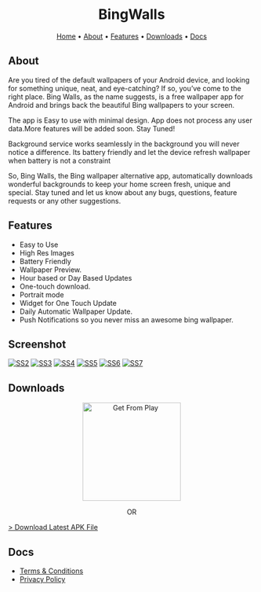 <p>
    <h1 align="center">
            BingWalls
    </h1>
</p>


<p align="center">
    <a href="https://weapon172946.github.io/">Home</a>
  • <a href="#about">About</a>
  • <a href="#features">Features</a>
  • <a href="#downloads">Downloads</a>
  • <a href="#docs">Docs</a>
</p>

## About

Are you tired of the default wallpapers of your Android device, and looking for something unique, neat, and eye-catching? If so, you’ve come to the right place. Bing Walls, as the name suggests, is a free wallpaper app for Android and brings back the beautiful Bing wallpapers to your screen.

The app is Easy to use with minimal design. App does not process any user data.More features will be added soon. Stay Tuned!

Background service works seamlessly in the background you will never notice a difference. Its battery friendly and let the device refresh wallpaper when battery is not a constraint

So, Bing Walls, the Bing wallpaper alternative app, automatically downloads wonderful backgrounds to keep your home screen fresh, unique and special. Stay tuned and let us know about any bugs, questions, feature requests or any other suggestions.


## Features

* Easy to Use
* High Res Images
* Battery Friendly
* Wallpaper Preview.
* Hour based or Day Based Updates
* One-touch download.
* Portrait mode
* Widget for One Touch Update
* Daily Automatic Wallpaper Update.
* Push Notifications so you never miss an awesome bing wallpaper.


## Screenshot
<p align="center">

<a href="https://postimg.cc/bDgY9grw" target="_blank"><img src="https://i.postimg.cc/bDgY9grw/SS2.png" alt="SS2"/></a>
<a href="https://postimg.cc/CR8FQS5t" target="_blank"><img src="https://i.postimg.cc/CR8FQS5t/SS3.png" alt="SS3"/></a>
<a href="https://postimg.cc/vckYhcYf" target="_blank"><img src="https://i.postimg.cc/vckYhcYf/SS4.png" alt="SS4"/></a>
<a href="https://postimg.cc/xqj1TwpJ" target="_blank"><img src="https://i.postimg.cc/xqj1TwpJ/SS5.png" alt="SS5"/></a>
<a href="https://postimg.cc/MfG6PBfb" target="_blank"><img src="https://i.postimg.cc/MfG6PBfb/SS6.png" alt="SS6"/></a>
<a href="https://postimg.cc/c6D4KFPD" target="_blank"><img src="https://i.postimg.cc/c6D4KFPD/SS7.png" alt="SS7"/></a>

</p>


## Downloads

 <p align="center">
  <a href="https://play.google.com/store/apps/details?id=com.devakash.bingwalls" target="_blank">
       <img alt="Get From Play" width="200dp" src="https://cdn.jsdelivr.net/gh/steverichey/google-play-badge-svg@master/img/en_get.svg" />
      </a>
 </p>

  <p align="center">
  OR
  </p>
  <p align="center">

   <a href="./res/BingWalls Release 5.5.apk">>
        Download Latest APK File
      </a>
  </p>

## Docs
 
 * <a href="./terms"><u>Terms & Conditions</u></a>
 * <a href="./privacy"><u>Privacy Policy</u></a>

